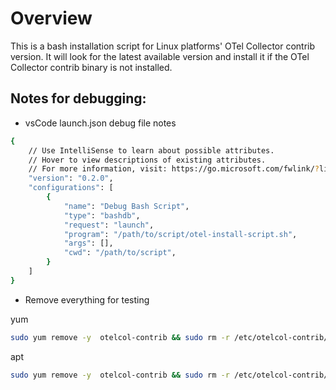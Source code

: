 # Overview

This is a bash installation script for Linux platforms' OTel Collector contrib version. It will look for the latest available version and install it if the OTel Collector contrib binary is not installed.

## Notes for debugging:
- vsCode launch.json debug file notes

```bash
{
    // Use IntelliSense to learn about possible attributes.
    // Hover to view descriptions of existing attributes.
    // For more information, visit: https://go.microsoft.com/fwlink/?linkid=830387
    "version": "0.2.0",
    "configurations": [
        {
            "name": "Debug Bash Script",
            "type": "bashdb",
            "request": "launch",
            "program": "/path/to/script/otel-install-script.sh",
            "args": [],
            "cwd": "/path/to/script",
        }
    ]
}
```

- Remove everything for testing

yum
```bash
sudo yum remove -y  otelcol-contrib && sudo rm -r /etc/otelcol-contrib/ && sudo yum remove -y jq
```

apt
```bash
sudo yum remove -y  otelcol-contrib && sudo rm -r /etc/otelcol-contrib/ && sudo yum remove -y jq
```
